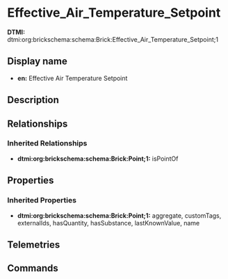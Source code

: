 # Effective_Air_Temperature_Setpoint
**DTMI:** dtmi:org:brickschema:schema:Brick:Effective_Air_Temperature_Setpoint;1
## Display name
- **en:** Effective Air Temperature Setpoint
## Description
## Relationships
### Inherited Relationships
* **dtmi:org:brickschema:schema:Brick:Point;1:** isPointOf
## Properties
### Inherited Properties
* **dtmi:org:brickschema:schema:Brick:Point;1:** aggregate, customTags, externalIds, hasQuantity, hasSubstance, lastKnownValue, name
## Telemetries
## Commands
